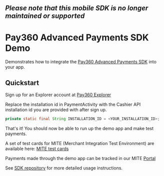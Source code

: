 ## *Please note that this mobile SDK is no longer maintained or supported*

# Pay360 Advanced Payments SDK Demo

Demonstrates how to integrate the [Pay360 Advanced Payments SDK](https://github.com/pay360/mobilesdk-android) into your app.

## Quickstart

Sign up for an Explorer account at [Pay360 Explorer](http://docs.pay360.com/explorer-account/)

Replace the installation id in PaymentActivity with the Cashier API installation id you are provided with after sign up.

```java
private static final String INSTALLATION_ID = <YOUR_INSTALLATION_ID>;
```

That's it! You should now be able to run up the demo app and make test payments.

A set of test cards for MITE (Merchant Integration Test Environment) are available here: [MITE test cards](http://docs.pay360.com/test_card_numbers/)

Payments made through the demo app can be tracked in our MITE [Portal](https://portal.mite.pay360.com/)

See [SDK repository](https://github.com/pay360/mobilesdk-android) for more detailed usage instructions.
